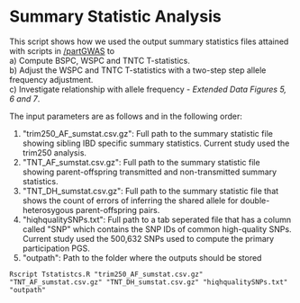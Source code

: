 # Summary Statistic Analysis
This script shows how we used the output summary statistics files attained 
with scripts in [/partGWAS](https://github.com/stefaniabe/PrimaryParticipationGWAS/tree/main/PartGWAS) to  <br />
a) Compute BSPC, WSPC and TNTC T-statistics.  <br />
b) Adjust the WSPC and TNTC T-statistics with a two-step step allele frequency adjustment.  <br />
c) Investigate relationship with allele frequency - *Extended Data Figures 5, 6 and 7*.  <br />

The input parameters are as follows and in the following order:
1) "trim250_AF_sumstat.csv.gz": Full path to the summary statistic file showing sibling IBD specific summary statistics. Current study used the trim250 analysis.
2) "TNT_AF_sumstat.csv.gz": Full path to the summary statistic file showing parent-offspring transmitted and non-transmitted summary statistics.
3) "TNT_DH_sumstat.csv.gz": Full path to the summary statistic file that shows the count of errors of inferring the shared allele for double-heterosygous parent-offspring pairs.
4) "hiqhqualitySNPs.txt": Full path to a tab seperated file that has a column called "SNP" which contains the SNP IDs of common high-quality SNPs. Current study used the 500,632 SNPs used to compute the primary participation PGS.
5) "outpath": Path to the folder where the outputs should be stored

```
Rscript Tstatistcs.R "trim250_AF_sumstat.csv.gz" "TNT_AF_sumstat.csv.gz" "TNT_DH_sumstat.csv.gz" "hiqhqualitySNPs.txt" "outpath"
```
